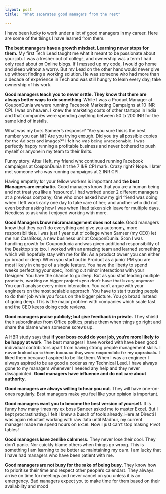 ```yaml
---
layout: post
title:  "What separates good managers from the rest"

---
```


I have been lucky to work under a lot of good managers in my career. Here are some of the things I have learned from them.

**The best managers have a growth mindset. Learning never stops for them.** My first Tech Lead taught me what it meant to be passionate about your job. I was a fresher out of college, and ownership was a term I had only read about on Online blogs. If I messed up my code, I would go home and sleep without a worry. But my Lead on the other hand would never give up without finding a working solution. He was someone who had more than a decade of experience in Tech and was still hungry to learn every day; take ownership of his work.

**Good managers teach you to never settle. They know that there are always better ways to do something.** While I was a Product Manager at CouponDunia we were running Facebook Marketing Campaigns at 10 INR CPI. I was on heaven. I knew the marketing costs of other startups in India and that companies were spending anything between 50 to 200 INR for the same kind of installs.

What was my boss Sameer’s response? “Are you sure this is the best number you can hit? Are you trying enough. Did you try all possible copies for the Ad sets and images?” I felt he was being unreasonable. I was perfectly happy running a profitable business and never bothered to push myself or anyone in my team to their limits.

Funny story: After I left, my friend who continued running Facebook campaigns at CouponDunia hit the 7 INR CPI mark. Crazy right? Nope. I later met someone who was running campaigns at 2 INR CPI.

Having empathy for your fellow workers is important and **the best Managers are emphatic.** Good managers know that you are a human being and not treat you like a ‘resource’. I had worked under 2 different managers at a previous company; One who once asked how my girl friend was doing when I left work early one day to take care of her; and another who did not even bother asking how I was when I had taken sick leave for multiple days. Needless to ask who I enjoyed working with more.

**Good Managers know micromanagement does not scale.** Good managers know that they can’t do everything and give you autonomy, more responsibilities. I was just 1 year out of college when Sameer (my CEO) let me run CashBoss, a new business unit at CouponDunia. Soon I was handling growth for Coupondunia and was given additional responsibility of the Desktop site too. I worked with an amazing team and learned something which will hopefully stay with me for life: As a product owner you can either go broad or deep. When you start out in Product as a junior PM you are most likely in charge of a single feature. You have the liberty to spend weeks perfecting your spec, ironing out minor interactions with your Designer. You have the chance to go deep. But as you start leading multiple products, working on bigger projects you don’t have that luxury anymore. You can’t analyse every micro interaction. You can’t argue with your engineers on the most scalable approach. You have to start trusting people to do their job while you focus on the bigger picture. You go broad instead of going deep. This is the major problem with companies which scale fast and the CEO keeps doing code reviews.

**Good managers praise publicly; but give feedback in private.** They shield their subordinates from Office politics, praise them when things go right and share the blame when someone screws up.

A HBR study says that **if your boss could do your job, you’re more likely to be happy at work**. The best managers I have worked with have been good individual contributors apart from having strong people management skills. I never looked up to them because they were responsible for my appraisals. I liked them because I aspired to be like them. When I was an engineer I always aspired to be as good a coder as my Technical Lead. I have always gone to my managers whenever I needed any help and they never dissapointed. **Good managers have influence and do not care about authority.**

**Good managers are always willing to hear you out**. They will have one-on-ones regularly. Best managers make you feel like your opinion is important.

**Good managers want you to become the best version of yourself.** It is funny how many times my ex boss Sameer asked me to master Excel. But I kept procrastinating. I felt I knew a bunch of tools already. Here at Directi I was again reluctant working with raw data until Madhur, my current manager made me spend hours on Excel. Now I just can’t stop making Pivot tables!

**Good managers have zenlike calmness.** They never lose their cool. They don’t panic. Nor quickly blame others when things go wrong. This is something I am learning to be better at: maintaining my calm. I am lucky that I have had managers who have been patient with me.

**Good managers are not busy for the sake of being busy.** They know how to prioritise their time and respect other people’s calendars. They always arrive on time for meetings and never cancel on you unless it is an emergency. Bad managers expect you to make time for them based on their availability and mood
